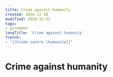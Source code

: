 ```yaml
---
title: Crime against humanity
created: 2024-12-18
modified: 2024-12-21
tags:
- gccommon
longTitle: 'Crime against humanity'
french:
- "[[Crime contre lhumanite]]"
---
```

# Crime against humanity
